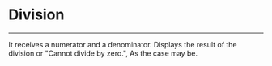 # Division


------------------------
It receives a numerator and a denominator. Displays the result of the division or "Cannot divide by zero.", As the case may be.
